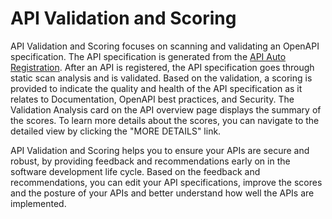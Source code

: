 # API Validation and Scoring

API Validation and Scoring focuses on scanning and validating an OpenAPI specification. The API specification is generated from the [API Auto Registration](api-auto-registration/about.hbs.md). After an API is registered, the API specification goes through static scan analysis and is validated. Based on the validation, a scoring is provided to indicate the quality and health of the API specification as it relates to Documentation, OpenAPI best practices, and Security. The Validation Analysis card on the API overview page displays the summary of the scores. To learn more details about the scores, you can navigate to the detailed view by clicking the "MORE DETAILS" link. 

API Validation and Scoring helps you to ensure your APIs are secure and robust, by providing feedback and recommendations early on in the software development life cycle. Based on the feedback and recommendations, you can edit your API specifications, improve the scores and the posture of your APIs and better understand how well the APIs are implemented.
